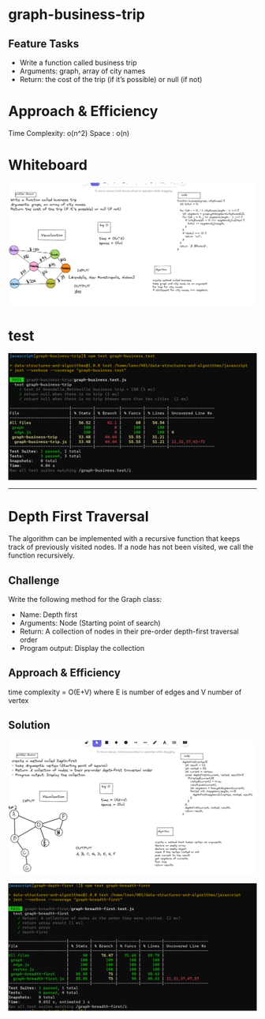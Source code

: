 # graph-business-trip

## Feature Tasks

- Write a function called business trip
- Arguments: graph, array of city names
- Return: the cost of the trip (if it’s possible) or null (if not)


# Approach & Efficiency

Time Complexity: o(n^2)
Space : o(n)

# Whiteboard

![Whiteboard](./img/cc37.PNG)

# test 

![test](./img/test37.PNG)


--------------

# Depth First Traversal


The algorithm can be implemented with a recursive function that keeps track of previously visited nodes. If a node has not been visited, we call the function recursively.

## Challenge

Write the following method for the Graph class:

- Name: Depth first
- Arguments: Node (Starting point of search)
- Return: A collection of nodes in their pre-order depth-first traversal order
- Program output: Display the collection

## Approach & Efficiency

time complexity = O(E+V) where E is number of edges and V number of vertex 

## Solution

![Whiteboard](../graph-breadth-first/img/CC38.PNG)

![TEST](../graph-breadth-first/img/test38.PNG)